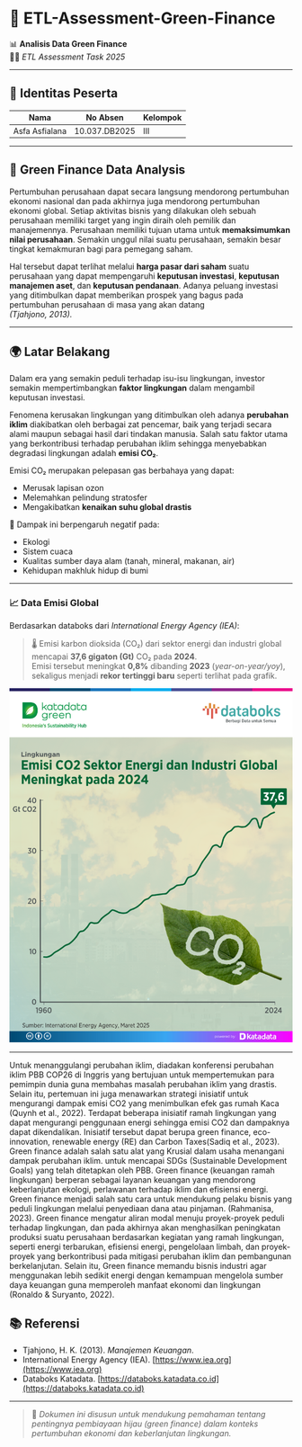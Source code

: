 # 🌱 ETL-Assessment-Green-Finance

📊 **Analisis Data Green Finance**  
🧑‍💻 *ETL Assessment Task 2025*

---

## 👤 Identitas Peserta

| Nama            | No Absen       | Kelompok |
|------------------|----------------|----------|
| Asfa Asfialana   | 10.037.DB2025  | III      |

---

## 🏢 Green Finance Data Analysis

Pertumbuhan perusahaan dapat secara langsung mendorong pertumbuhan ekonomi nasional dan pada akhirnya juga mendorong pertumbuhan ekonomi global. Setiap aktivitas bisnis yang dilakukan oleh sebuah perusahaan memiliki target yang ingin diraih oleh pemilik dan manajemennya. Perusahaan memiliki tujuan utama untuk **memaksimumkan nilai perusahaan**. Semakin unggul nilai suatu perusahaan, semakin besar tingkat kemakmuran bagi para pemegang saham.

Hal tersebut dapat terlihat melalui **harga pasar dari saham** suatu perusahaan yang dapat mempengaruhi **keputusan investasi**, **keputusan manajemen aset**, dan **keputusan pendanaan**. Adanya peluang investasi yang ditimbulkan dapat memberikan prospek yang bagus pada pertumbuhan perusahaan di masa yang akan datang  
*(Tjahjono, 2013).*

---

## 🌍 Latar Belakang

Dalam era yang semakin peduli terhadap isu-isu lingkungan, investor semakin mempertimbangkan **faktor lingkungan** dalam mengambil keputusan investasi.  

Fenomena kerusakan lingkungan yang ditimbulkan oleh adanya **perubahan iklim** diakibatkan oleh berbagai zat pencemar, baik yang terjadi secara alami maupun sebagai hasil dari tindakan manusia. Salah satu faktor utama yang berkontribusi terhadap perubahan iklim sehingga menyebabkan degradasi lingkungan adalah **emisi CO₂**.

Emisi CO₂ merupakan pelepasan gas berbahaya yang dapat:
- Merusak lapisan ozon  
- Melemahkan pelindung stratosfer  
- Mengakibatkan **kenaikan suhu global drastis**

📌 Dampak ini berpengaruh negatif pada:
- Ekologi  
- Sistem cuaca  
- Kualitas sumber daya alam (tanah, mineral, makanan, air)  
- Kehidupan makhluk hidup di bumi

---

### 📈 Data Emisi Global

Berdasarkan databoks dari *International Energy Agency (IEA)*:

> 🌡️ Emisi karbon dioksida (CO₂) dari sektor energi dan industri global mencapai **37,6 gigaton (Gt)** CO₂ pada **2024**.  
> Emisi tersebut meningkat **0,8%** dibanding **2023** (*year-on-year/yoy*),  
> sekaligus menjadi **rekor tertinggi baru** seperti terlihat pada grafik.

![gambar1](https://github.com/Asfa-Asfialana/ETL-Assessment-Green-Finance/blob/main/Data/gambar1.png)

---

Untuk menanggulangi perubahan iklim, diadakan konferensi perubahan iklim PBB COP26 di Inggris yang bertujuan untuk mempertemukan para pemimpin dunia guna membahas masalah perubahan iklim yang drastis. Selain itu, pertemuan ini juga menawarkan strategi inisiatif untuk mengurangi dampak emisi CO2 yang menimbulkan efek gas rumah Kaca (Quynh et al., 2022). Terdapat beberapa inisiatif ramah lingkungan yang dapat mengurangi penggunaan energi sehingga emisi CO2 dan dampaknya dapat dikendalikan. Inisiatif tersebut dapat
berupa green finance, eco-innovation, renewable energy (RE) dan Carbon Taxes(Sadiq et al., 2023). Green finance adalah salah satu alat yang Krusial dalam usaha menangani dampak perubahan iklim. untuk mencapai SDGs (Sustainable Development Goals) yang telah ditetapkan oleh PBB. Green finance (keuangan ramah lingkungan) berperan sebagai layanan keuangan yang mendorong keberlanjutan ekologi, perlawanan terhadap iklim dan efisiensi energi. Green finance menjadi salah satu cara untuk mendukung pelaku bisnis yang peduli lingkungan melalui penyediaan dana atau pinjaman. (Rahmanisa, 2023). Green finance mengatur aliran modal menuju proyek-proyek peduli terhadap lingkungan, dan pada akhirnya akan menghasilkan peningkatan produksi suatu perusahaan berdasarkan kegiatan yang ramah lingkungan, seperti energi terbarukan, efisiensi energi, pengelolaan limbah, dan proyek-proyek yang berkontribusi pada mitigasi perubahan iklim dan pembangunan berkelanjutan. Selain itu, Green finance memandu bisnis industri agar menggunakan lebih sedikit energi dengan kemampuan mengelola sumber daya keuangan guna memperoleh manfaat ekonomi dan lingkungan (Ronaldo & Suryanto, 2022). 


## 📚 Referensi

- Tjahjono, H. K. (2013). *Manajemen Keuangan*.  
- International Energy Agency (IEA). [https://www.iea.org](https://www.iea.org)  
- Databoks Katadata. [https://databoks.katadata.co.id](https://databoks.katadata.co.id)

---

> 📝 *Dokumen ini disusun untuk mendukung pemahaman tentang pentingnya pembiayaan hijau (green finance) dalam konteks pertumbuhan ekonomi dan keberlanjutan lingkungan.*
